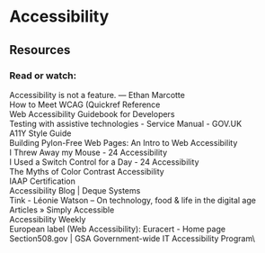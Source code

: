 # Accessibility
## Resources
### Read or watch:
Accessibility is not a feature. — Ethan Marcotte\
How to Meet WCAG (Quickref Reference\
Web Accessibility Guidebook for Developers\
Testing with assistive technologies - Service Manual - GOV.UK\
A11Y Style Guide\
Building Pylon-Free Web Pages: An Intro to Web Accessibility\
I Threw Away my Mouse - 24 Accessibility\
I Used a Switch Control for a Day - 24 Accessibility\
The Myths of Color Contrast Accessibility\
IAAP Certification\
Accessibility Blog | Deque Systems\
Tink - Léonie Watson – On technology, food & life in the digital age\
Articles » Simply Accessible\
Accessibility Weekly\
European label (Web Accessibility): Euracert - Home page\
Section508.gov | GSA Government-wide IT Accessibility Program\